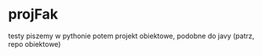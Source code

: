 # projFak

testy
piszemy w pythonie
potem projekt
obiektowe, podobne do javy (patrz, repo obiektowe)
